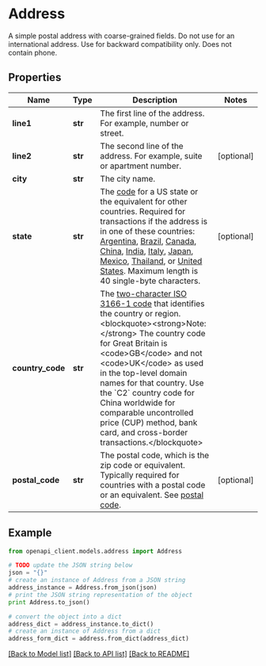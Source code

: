 # Address

A simple postal address with coarse-grained fields. Do not use for an international address. Use for backward compatibility only. Does not contain phone.

## Properties

Name | Type | Description | Notes
------------ | ------------- | ------------- | -------------
**line1** | **str** | The first line of the address. For example, number or street. | 
**line2** | **str** | The second line of the address. For example, suite or apartment number. | [optional] 
**city** | **str** | The city name. | 
**state** | **str** | The [code](/docs/api/reference/state-codes/) for a US state or the equivalent for other countries. Required for transactions if the address is in one of these countries: [Argentina](/docs/api/reference/state-codes/#argentina), [Brazil](/docs/api/reference/state-codes/#brazil), [Canada](/docs/api/reference/state-codes/#canada), [China](/docs/api/reference/state-codes/#china), [India](/docs/api/reference/state-codes/#india), [Italy](/docs/api/reference/state-codes/#italy), [Japan](/docs/api/reference/state-codes/#japan), [Mexico](/docs/api/reference/state-codes/#mexico), [Thailand](/docs/api/reference/state-codes/#thailand), or [United States](/docs/api/reference/state-codes/#usa). Maximum length is 40 single-byte characters. | [optional] 
**country_code** | **str** | The [two-character ISO 3166-1 code](/docs/integration/direct/rest/country-codes/) that identifies the country or region.&lt;blockquote&gt;&lt;strong&gt;Note:&lt;/strong&gt; The country code for Great Britain is &lt;code&gt;GB&lt;/code&gt; and not &lt;code&gt;UK&lt;/code&gt; as used in the top-level domain names for that country. Use the &#x60;C2&#x60; country code for China worldwide for comparable uncontrolled price (CUP) method, bank card, and cross-border transactions.&lt;/blockquote&gt; | 
**postal_code** | **str** | The postal code, which is the zip code or equivalent. Typically required for countries with a postal code or an equivalent. See [postal code](https://en.wikipedia.org/wiki/Postal_code). | [optional] 

## Example

```python
from openapi_client.models.address import Address

# TODO update the JSON string below
json = "{}"
# create an instance of Address from a JSON string
address_instance = Address.from_json(json)
# print the JSON string representation of the object
print Address.to_json()

# convert the object into a dict
address_dict = address_instance.to_dict()
# create an instance of Address from a dict
address_form_dict = address.from_dict(address_dict)
```
[[Back to Model list]](../README.md#documentation-for-models) [[Back to API list]](../README.md#documentation-for-api-endpoints) [[Back to README]](../README.md)


